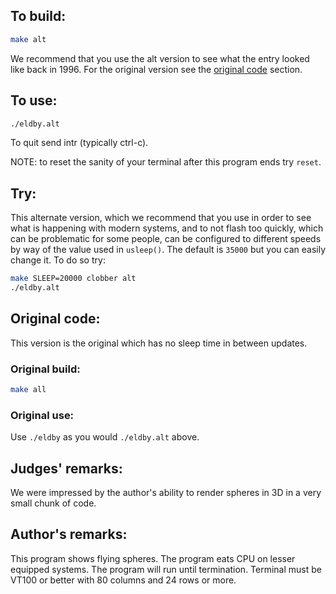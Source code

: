 ## To build:

```sh
make alt
```

We recommend that you use the alt version to see what the entry looked like back
in 1996. For the original version see the [original code](#original-code)
section.


## To use:

```sh
./eldby.alt
```

To quit send intr (typically ctrl-c).

NOTE: to reset the sanity of your terminal after this program ends try `reset`.


## Try:

This alternate version, which we recommend that you use in order to see what is
happening with modern systems, and to not flash too quickly, which can be
problematic for some people, can be configured to different speeds by way of the
value used in `usleep()`. The default is `35000` but you can easily change
it. To do so try:

```sh
make SLEEP=20000 clobber alt
./eldby.alt
```


## Original code:

This version is the original which has no sleep time in between updates.


### Original build:

```sh
make all
```


### Original use:

Use `./eldby` as you would `./eldby.alt` above.


## Judges' remarks:

We were impressed by the author's ability to render spheres in 3D
in a very small chunk of code.


## Author's remarks:

This program shows flying spheres. The program eats CPU on lesser
equipped systems. The program will run until termination. Terminal
must be VT100 or better with 80 columns and 24 rows or more.


<!--

    Copyright © 1984-2024 by Landon Curt Noll. All Rights Reserved.

    You are free to share and adapt this file under the terms of this license:

	Creative Commons Attribution-ShareAlike 4.0 International (CC BY-SA 4.0)

    For more information, see:

	https://creativecommons.org/licenses/by-sa/4.0/

-->
